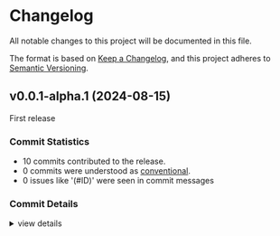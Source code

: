 # Changelog

All notable changes to this project will be documented in this file.

The format is based on [Keep a Changelog](https://keepachangelog.com/en/1.0.0/),
and this project adheres to [Semantic Versioning](https://semver.org/spec/v2.0.0.html).

## v0.0.1-alpha.1 (2024-08-15)

First release

### Commit Statistics

<csr-read-only-do-not-edit/>

 - 10 commits contributed to the release.
 - 0 commits were understood as [conventional](https://www.conventionalcommits.org).
 - 0 issues like '(#ID)' were seen in commit messages

### Commit Details

<csr-read-only-do-not-edit/>

<details><summary>view details</summary>

 * **Uncategorized**
    - Adds a license to subcrates ([`2636024`](https://github.com/mpwoz/kratka/commit/26360249e078cf354ee487be0762b96ee95cb8d5))
    - Release kratka_bevy v0.0.1-alpha.1, kratka_ldtk v0.0.1-alpha.1 ([`005d5a2`](https://github.com/mpwoz/kratka/commit/005d5a23df863997560d35f298416f83261674de))
    - Changelog entries ([`077bc49`](https://github.com/mpwoz/kratka/commit/077bc4948f6814bb0deee3a2a7e41dba27752146))
    - Adjusting changelogs prior to release of kratka_bevy v0.0.1-alpha.1, kratka_ldtk v0.0.1-alpha.1 ([`a1d50f4`](https://github.com/mpwoz/kratka/commit/a1d50f47836525bdb9b931951790f8392aa8b7ff))
    - Adjusting changelogs prior to release of kratka_bevy v0.0.1-alpha.1, kratka_ldtk v0.0.1-alpha.1 ([`034b9d6`](https://github.com/mpwoz/kratka/commit/034b9d667f9be635f30c2c39654ea1dc1b022cb1))
    - Changelog ([`ff343c3`](https://github.com/mpwoz/kratka/commit/ff343c3651ee031b8ea67a36385ab28e93dfddba))
    - Adjusting changelogs prior to release of kratka v0.0.2 ([`d879546`](https://github.com/mpwoz/kratka/commit/d87954619f061e2a85bf5da89b797f417d544e6c))
    - Add readmes to subcrates ([`8de0eac`](https://github.com/mpwoz/kratka/commit/8de0eac17dc78ebe4ed783e280a85e7f39c1f0a7))
    - Prep for publish ([`34fb792`](https://github.com/mpwoz/kratka/commit/34fb79224eb2f2f441d9c96235fb4dc6b21b1d5a))
    - Init ([`adc80f0`](https://github.com/mpwoz/kratka/commit/adc80f03eadbd20a85a603812282aafff982322f))
</details>

